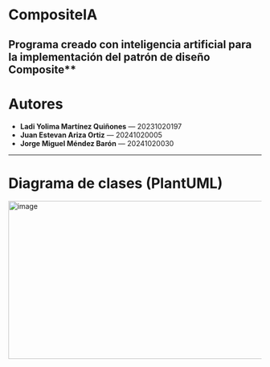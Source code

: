 # CompositeIA
Programa creado con inteligencia artificial para la implementación del patrón de diseño Composite**
---

# Autores

- **Ladi Yolima Martínez Quiñones** — 20231020197  
- **Juan Estevan Ariza Ortiz** — 20241020005  
- **Jorge Miguel Méndez Barón** — 20241020030

---

# Diagrama de clases (PlantUML)

<img width="984" height="315" alt="image" src="https://github.com/user-attachments/assets/a36a74ea-56e5-4685-9db7-280554cd499a" />


